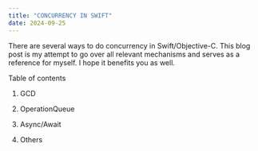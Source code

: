 ```yaml
---
title: "CONCURRENCY IN SWIFT"
date: 2024-09-25
---
```

There are several ways to do concurrency in Swift/Objective-C. This blog post is my attempt to go over all relevant mechanisms and serves as a reference for myself. I hope it benefits you as well.

Table of contents
1. GCD

2. OperationQueue

3. Async/Await

4. Others
